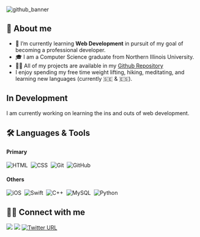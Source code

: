 ![github_banner](https://github.com/k-stannard/k-stannard/assets/21287326/afd5ddfb-a099-4be8-94b5-fb0195c2fe4f)

## 📖 About me


* 🌱 I’m currently learning **Web Development** in pursuit of my goal of becoming a professional developer.
* 🎓 I am a Computer Science graduate from Northern Illinois University.  
* 👨‍💻 All of my projects are available in my [Github Repository](https://github.com/k-stannard?tab=repositories)  
* I enjoy spending my free time weight lifting, hiking, meditating, and learning new languages (currently 🇸🇪 & 🇪🇸).

## In Development

I am currently working on learning the ins and outs of web development.

## 🛠 Languages & Tools
#### Primary 
![HTML](https://img.shields.io/badge/-HTML-05122A?style=flat&logo=HTML5)&nbsp;
![CSS](https://img.shields.io/badge/-CSS-05122A?style=flat&logo=CSS3&logoColor=1572B6)&nbsp;
![Git](https://img.shields.io/badge/-Git-05122A?style=flat&logo=git)&nbsp;
![GitHub](https://img.shields.io/badge/-GitHub-05122A?style=flat&logo=github)&nbsp;

#### Others
![iOS](https://img.shields.io/badge/-iOS-05122A?style=flat&logo=apple)&nbsp;
![Swift](https://img.shields.io/badge/-Swift-05122A?style=flat&logo=swift)&nbsp;
![C++](https://img.shields.io/badge/-C++-05122A?style=flat&logo=C%2B%2B&logoColor=00599C)&nbsp;
![MySQL](https://img.shields.io/badge/-MySQL-05122A?style=flat&logo=mysql)&nbsp;
![Python](https://img.shields.io/badge/-Python-05122A?style=flat&logo=python)&nbsp;



## 🤝🏻 Connect with me

<p align="left">
<a href="https://linkedin.com/in/kotystannard"><img src="https://img.shields.io/badge/-Koty%20Stannard-0077B5?style=flat&logo=Linkedin&logoColor=white"/></a>
<a href="mailto:k.stannard@live.com"><img src="https://img.shields.io/badge/-k.stannard@live.com-D14836?style=flat&logo=Mail.Ru&logoColor=white"/></a>
<a href="https://twitter.com/sbk_dev"><img alt="Twitter URL" src="https://img.shields.io/twitter/url?label=%40sbk_dev&style=social&url=https%3A%2F%2Ftwitter.com%2Fsbk_dev">
</p>

